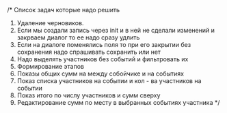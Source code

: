 /*
Список задач которые надо решить
1. Удаление черновиков. 
2. Если мы создали запись через init и в ней не сделали изменений и закрваем диалог то ее надо сразу удлить
3. Если на диалоге поменялись поля то при его закрытии без сохранения надо спрашивать сохранить или нет
4. Надо выделять участников без событий и фильтровать их
5. Формирование этапов
6. Показы общих сумм на между собойчике и на событиях
7. Показ списка участников на событии и кол - ва участников на событии
8. Показ итого по числу участников и сумм сверху
9. Редактирование сумм  по месту в выбранных событиях участника
*/